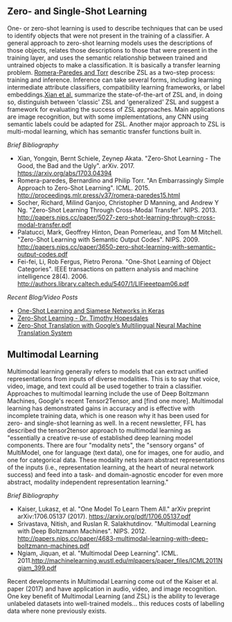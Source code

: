 ## Zero- and Single-Shot Learning
One- or zero-shot learning is used to describe techniques that can be used to identify objects that were not present in the training of a classifier. A general approach to zero-shot learning models uses the descriptions of those objects, relates those descriptions to those that were present in the training layer, and uses the semantic relationship between trained and untrained objects to make a classification. It is basically a transfer learning problem. [Romera-Paredes and Torr](http://proceedings.mlr.press/v37/romera-paredes15.pdf) describe ZSL as a two-step process: training and inference. Inference can take several forms, including learning intermediate attribute classifiers, compatibility learning frameworks, or label embeddings.[Xian et al.](https://arxiv.org/abs/1703.04394) summarize the state-of-the-art of ZSL and, in doing so, distinguish between 'classic' ZSL and 'generalized' ZSL and suggest a framework for evaluating the success of ZSL approaches. Main applications are image recognition, but with some implementations, any CNN using semantic labels could be adapted for ZSL. Another major approach to ZSL is multi-modal learning, which has semantic transfer functions built in.

_Brief Bibliography_
- Xian, Yongqin, Bernt Schiele, Zeynep Akata. "Zero-Shot Learning - The Good, the Bad and the Ugly". arXiv. 2017. https://arxiv.org/abs/1703.04394
- Romera-paredes, Bernardino and Philip Torr. "An Embarrassingly Simple Approach to Zero-Shot Learning". ICML. 2015. http://proceedings.mlr.press/v37/romera-paredes15.html
- Socher, Richard, Milind Ganjoo, Christopher D Manning, and Andrew Y Ng. "Zero-Shot Learning Through Cross-Modal Transfer". NIPS. 2013. http://papers.nips.cc/paper/5027-zero-shot-learning-through-cross-modal-transfer.pdf
- Palatucci, Mark, Geoffrey Hinton, Dean Pomerleau, and Tom M Mitchell. "Zero-Shot Learning with Semantic Output Codes". NIPS. 2009. http://papers.nips.cc/paper/3650-zero-shot-learning-with-semantic-output-codes.pdf
- Fei-fei, Li, Rob Fergus, Pietro Perona. "One-Shot Learning of Object Categories". IEEE transactions on pattern analysis and machine intelligence 28(4). 2006. http://authors.library.caltech.edu/5407/1/LIFieeetpam06.pdf

_Recent Blog/Video Posts_
- [One-Shot Learning and Siamese Networks in Keras](https://sorenbouma.github.io/blog/oneshot/)
- [Zero-Shot Learning - Dr. Timothy Hopesdales](https://www.youtube.com/watch?v=jBnCcr-3bXc)
- [Zero-Shot Translation with Google’s Multilingual Neural Machine Translation System](https://research.googleblog.com/2016/11/zero-shot-translation-with-googles.html)


## Multimodal Learning
Multimodal learning generally refers to models that can extract unified representations from inputs of diverse modalities. This is to say that voice, video, image, and text could all be used together to train a classifier. Approaches to multimodal learning include the use of Deep Boltzmann Machines, Google's recent Tensor2Tensor, and [find one more]. Multimodal learning has demonstrated gains in accuracy and is effective with incomplete training data, which is one reason why it has been used for zero- and single-shot learning as well. In a recent newsletter, FFL has described the tensor2tensor approach to multimodal learning as "essentially a creative re-use of established deep learning model components. There are four "modality nets", the "sensory organs" of MultiModel, one for language (text data), one for images, one for audio, and one for categorical data. These modality nets learn abstract representations of the inputs (i.e., representation learning, at the heart of neural network success) and feed into a task- and domain-agnostic encoder for even more abstract, modality independent representation learning."

_Brief Bibliography_
- Kaiser, Lukasz, et al. "One Model To Learn Them All." arXiv preprint arXiv:1706.05137 (2017). https://arxiv.org/pdf/1706.05137.pdf
- Srivastava, Nitish, and Ruslan R. Salakhutdinov. "Multimodal Learning with Deep Boltzmann Machines". NIPS. 2012. http://papers.nips.cc/paper/4683-multimodal-learning-with-deep-boltzmann-machines.pdf
- Ngiam, Jiquan, et al. "Multimodal Deep Learning". ICML. 2011.http://machinelearning.wustl.edu/mlpapers/paper_files/ICML2011Ngiam_399.pdf

Recent developments in Multimodal Learning come out of the Kaiser et al. paper (2017) and have application in audio, video, and image recognition. One key benefit of Multimodal Learning (and ZSL) is the ability to leverage unlabeled datasets into well-trained models... this reduces costs of labelling data where none previously exists.
